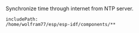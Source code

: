 Synchronize time through internet from NTP server.

```text
includePath:
/home/wolfram77/esp/esp-idf/components/**
```

